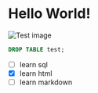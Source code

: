 # Hello World!

![Test image](https://picsum.photos/200)

```SQL
DROP TABLE test;
```

- [ ] learn sql
- [x] learn html
- [ ] learn markdown
